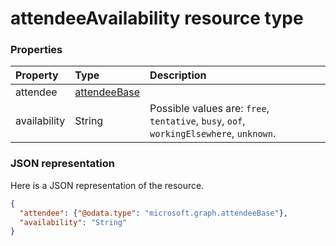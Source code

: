 # attendeeAvailability resource type




### Properties
| Property	   | Type	|Description|
|:---------------|:--------|:----------|
|attendee|[attendeeBase](attendeebase.md)||
|availability|String| Possible values are: `free`, `tentative`, `busy`, `oof`, `workingElsewhere`, `unknown`.|

### JSON representation

Here is a JSON representation of the resource.

<!-- {
  "blockType": "resource",
  "optionalProperties": [

  ],
  "@odata.type": "microsoft.graph.attendeeAvailability"
}-->

```json
{
  "attendee": {"@odata.type": "microsoft.graph.attendeeBase"},
  "availability": "String"
}

```

<!-- uuid: 8fcb5dbc-d5aa-4681-8e31-b001d5168d79
2015-10-25 14:57:30 UTC -->
<!-- {
  "type": "#page.annotation",
  "description": "attendeeAvailability resource",
  "keywords": "",
  "section": "documentation",
  "tocPath": ""
}-->